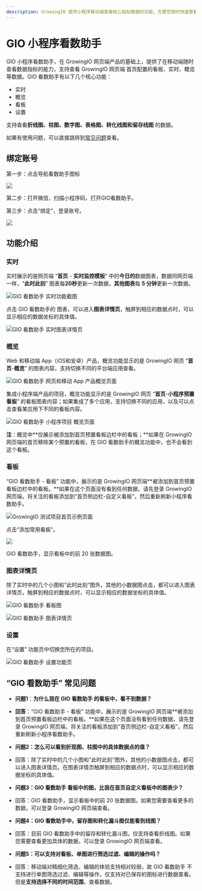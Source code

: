 ```yaml
---
description: GrowingIO 提供小程序移动端查看核心指标数据的功能，方便您随时快速查看您的核心指标
---
```


# GIO 小程序看数助手

GIO 小程序看数助手，在 GrowingIO 网页端产品的基础上，提供了在移动端随时查看数据指标的能力，支持查看 GrowingIO 网页端 首页配置的看板、实时、概览等数据。GIO 看数助手有以下几个核心功能：

* 实时
* 概览
* 看板
* 设置

支持查看**折线图、柱图、数字图、表格图、转化线图和留存线图** 的数据。

如果有使用问题，可以直接跳转到[常见问题](xiao-cheng-xu-kan-shu-zhu-shou.md#gio-kan-shu-zhu-shou-chang-jian-wen-ti)查看。

## 绑定账号

第一步：点击导航看数助手图标

![](.gitbook/assets/image%20%28107%29.png)

第二步：打开微信，扫描小程序码，打开GIO看数助手。

第三步：点击“绑定”，登录账号。

![](https://growingio.atlassian.net/wiki/download/thumbnails/676626445/image2018-12-7_11-23-15.png?version=1&modificationDate=1544152999300&cacheVersion=1&api=v2&width=115&height=250)

## 功能介绍

### 实时

实时展示的是网页端 “**首页** - **实时监控模板**“ 中的**今日的**数据图表，数据同网页端一样，“**此时此刻**” 图表每**20秒**更新一次数据，**其他图表**每 **5 分钟**更新一次数据。

![GIO &#x770B;&#x6570;&#x52A9;&#x624B; &#x5B9E;&#x65F6;&#x529F;&#x80FD;&#x622A;&#x56FE;](.gitbook/assets/image%20%28283%29.png)

点击 GIO 看数助手的 图表，可以进入**图表详情页**，触屏到相应的数据点时，可以显示相应的数据坐标的具体值。

![GIO &#x770B;&#x6570;&#x52A9;&#x624B; &#x5B9E;&#x65F6;&#x56FE;&#x8868;&#x8BE6;&#x60C5;&#x9875;](.gitbook/assets/image%20%28108%29.png)

### 概览

Web 和移动端 App（iOS和安卓）产品，概览功能显示的是 GrowingIO 网页 “**首页**-**概览**” 的图表内容，支持切换不同的平台端应用查看。

![GIO &#x770B;&#x6570;&#x52A9;&#x624B; &#x7F51;&#x9875;&#x548C;&#x79FB;&#x52A8; App &#x4EA7;&#x54C1;&#x6982;&#x89C8;&#x9875;&#x9762;](.gitbook/assets/image%20%28306%29.png)

集成小程序端产品的项目，概览功能显示的是 GrowingIO 网页 “**首页**-**小程序预置看板**” 的看板图表内容；如果集成了多个应用，支持切换不同的应用，以及可以点击查看某应用下不同的看板内容。

![GIO &#x770B;&#x6570;&#x52A9;&#x624B; &#x5C0F;&#x7A0B;&#x5E8F;&#x9879;&#x76EE; &#x6982;&#x89C8;&#x9875;&#x9762;](.gitbook/assets/image%20%28144%29.png)

​**注**：概览中**仅展示被添加到首页预置看板边栏中的看板；**如果在 GrowingIO 网页端的首页移除某个预置的看板，在 GIO 看数助手的概览功能中，也不会看到这个看板。

### 看板

“GIO 看数助手 - 看板” 功能中，展示的是 GrowingIO 网页端**被添加到首页预置看板边栏中的看板。**如果在这个页面没有看到任何数据，请先登录 GrowingIO 网页端，将关注的看板添加到“首页侧边栏-自定义看板”，然后重新刷新小程序看数助手。

![GrowingIO &#x6D4B;&#x8BD5;&#x9879;&#x76EE;&#x9996;&#x9875;&#x793A;&#x4F8B;&#x9875;&#x9762;](.gitbook/assets/image%20%28247%29.png)

点击“添加常用看板”。

![](.gitbook/assets/image%20%28134%29.png)

GIO 看数助手，显示看板中的前 20 张数据图。

### 图表详情页

除了实时中的几个小图和”此时此刻“图外，其他的小数据图点击，都可以进入图表详情页，触屏到相应的数据点时，可以显示相应的数据坐标的具体值。

![GIO &#x770B;&#x6570;&#x52A9;&#x624B; &#x770B;&#x677F;&#x56FE;](.gitbook/assets/image%20%28219%29.png)

![GIO &#x770B;&#x6570;&#x52A9;&#x624B; &#x56FE;&#x8868;&#x8BE6;&#x60C5;&#x9875;](.gitbook/assets/image%20%28145%29.png)

### 设置

在“设置” 功能页中切换您所在的项目。

![GIO &#x770B;&#x6570;&#x52A9;&#x624B; &#x8BBE;&#x7F6E;&#x529F;&#x80FD;&#x9875;](.gitbook/assets/image%20%28119%29.png)

## “GIO 看数助手” 常见问题

* **问题1**：**为什么我在 GIO 看数助手 的看板中，看不到数据？**
* **回答**：“GIO 看数助手 - 看板” 功能中，展示的是 GrowingIO 网页端**被添加到首页预置看板边栏中的看板。**如果在这个页面没有看到任何数据，请先登录 GrowingIO 网页端，将关注的看板添加到“首页侧边栏-自定义看板”，然后重新刷新小程序看数助手。



* **问题2：怎么可以看到折现图、柱图中的具体数据点的值？**
* 回答：除了实时中的几个小图和”此时此刻“图外，其他的小数据图点击，都可以进入图表详情页。在图表详情页触屏到相应的数据点时，可以显示相应的数据坐标的具体值。



* **问题3：GIO 看数助手 看板中的图，比我在首页自定义看板中的图表少？**
* 回答：GIO 看数助手，显示看板中的前 20 张数据图。如果您需要查看更多的数据，可以登录 GrowingIO 网页端查看。



* **问题4：GIO 看数助手中，留存图和转化漏斗图仅能看到线图？**
* 回答：目前 GIO 看数助手中的留存和转化漏斗图，仅支持查看折线图。如果您需要查看更加具体的数据，可以登录 GrowingIO 网页端查看。



* **问题5：可以支持对看板、单图进行筛选过滤、编辑的操作吗？**
* 回答：移动端对精细化筛选、编辑的体验支持相对较弱，故 GIO 看数助手 不支持进行单图筛选过滤、编辑等操作，仅支持对已保存的图标进行数据查看。但是**支持选择不同的时间范围**，查看数据。

